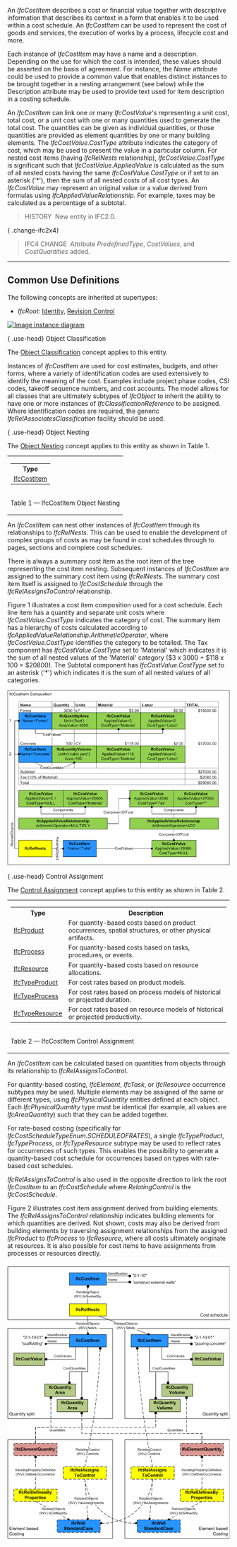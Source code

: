 ﻿An _IfcCostItem_ describes a cost or financial value together with descriptive information that describes its context in a form that enables it to be used within a cost schedule. An _IfcCostItem_ can be used to represent the cost of goods and services, the execution of works by a process, lifecycle cost and more.

Each instance of _IfcCostItem_ may have a name and a description. Depending on the use for which the cost is intended, these values should be asserted on the basis of agreement. For instance, the _Name_ attribute could be used to provide a common value that enables distinct instances to be brought together in a nesting arrangement (see below) while the Description attribute may be used to provide text used for item description in a costing schedule.

An _IfcCostItem_ can link one or many _IfcCostValue_'s representing a unit cost, total cost, or a unit cost with one or many quantities used to generate the total cost. The quantities can be given as individual quantities, or those quantities are provided as element quantities by one or many building elements. The _IfcCostValue.CostType_ attribute indicates the category of cost, which may be used to present the value in a particular column. For nested cost items (having _IfcRelNests_ relationship), _IfcCostValue.CostType_ is significant such that _IfcCostValue.AppliedValue_ is calculated as the sum of all nested costs having the same _IfcCostValue.CostType_ or if set to an asterisk ('\*'), then the sum of all nested costs of all cost types. An _IfcCostValue_ may represent an original value or a value derived from formulas using _IfcAppliedValueRelationship_. For example, taxes may be calculated as a percentage of a subtotal.

> HISTORY&nbsp; New entity in IFC2.0.

{ .change-ifc2x4}
> IFC4 CHANGE&nbsp; Attribute _PredefinedType_, _CostValues_, and _CostQuantities_ added.

___
## Common Use Definitions
The following concepts are inherited at supertypes:

* _IfcRoot_: [Identity](../../templates/identity.htm), [Revision Control](../../templates/revision-control.htm)

[![Image](../../../img/diagram.png)&nbsp;Instance diagram](../../../annex/annex-d/common-use-definitions/ifccostitem.htm)

{ .use-head}
Object Classification

The [Object Classification](../../templates/object-classification.htm) concept applies to this entity.

Instances of _IfcCostItem_ are used for cost estimates, budgets, and other forms, where a variety of identification codes are used extensively to identify the meaning of the cost. Examples include project phase codes, CSI codes, takeoff sequence numbers, and cost accounts. The model allows for all classes that are ultimately subtypes of _IfcObject_ to inherit the ability to have one or more instances of _IfcClassificationReference_ to be assigned. Where identification codes are required, the generic _IfcRelAssociatesClassification_ facility should be used.

  
  
{ .use-head}
Object Nesting

The [Object Nesting](../../templates/object-nesting.htm) concept applies to this entity as shown in Table 1.

<table>
<tr><td>
<table class="gridtable">
<tr><th><b>Type</b></th></tr>
<tr><td><a href="../../ifcsharedmgmtelements/lexical/ifccostitem.htm">IfcCostItem</a></td></tr>
</table>
</td></tr>
<tr><td><p class="table">Table 1 &mdash; IfcCostItem Object Nesting</p></td></tr></table>

An _IfcCostItem_ can nest other instances of _IfcCostItem_ through its relationships to _IfcRelNests_. This can be used to enable the development of complex groups of costs as may be found in cost schedules through to pages, sections and complete cost schedules.

There is always a summary cost item as the root item of the tree representing the cost item nesting. Subsequent instances of _IfcCostItem_ are assigned to the summary cost item using _IfcRelNests_. The summary cost item itself is assigned to _IfcCostSchedule_ through the _IfcRelAssignsToControl_ relationship.

Figure 1 illustrates a cost item composition used for a cost schedule. Each line item has a quantity and separate unit costs where _IfcCostValue.CostType_ indicates the category of cost. The summary item has a hierarchy of costs calculated according to _IfcAppliedValueRelationship.ArithmeticOperator_, where _IfcCostValue.CostType_ identifies the category to be totalled. The Tax component has _IfcCostValue.CostType_ set to 'Material' which indicates it is the sum of all nested values of the 'Material' category ($3 x 3000 + $118 x 100 = $20800). The Subtotal component has _IfcCostValue.CostType_ set to an asterisk ('\*') which indicates it is the sum of all nested values of all categories.

!["cost item"](../../../../../../figures/ifccostitem-composition.png "Figure 1 &mdash; Cost composition")

  
  
{ .use-head}
Control Assignment

The [Control Assignment](../../templates/control-assignment.htm) concept applies to this entity as shown in Table 2.

<table>
<tr><td>
<table class="gridtable">
<tr><th><b>Type</b></th><th><b>Description</b></th></tr>
<tr><td><a href="../../ifckernel/lexical/ifcproduct.htm">IfcProduct</a></td><td>For quantity-based costs based on product occurrences, spatial structures, or other physical artifacts.</td></tr>
<tr><td><a href="../../ifckernel/lexical/ifcprocess.htm">IfcProcess</a></td><td>For quantity-based costs based on tasks, procedures, or events.</td></tr>
<tr><td><a href="../../ifckernel/lexical/ifcresource.htm">IfcResource</a></td><td>For quantity-based costs based on resource allocations.</td></tr>
<tr><td><a href="../../ifckernel/lexical/ifctypeproduct.htm">IfcTypeProduct</a></td><td>For cost rates based on product models.</td></tr>
<tr><td><a href="../../ifckernel/lexical/ifctypeprocess.htm">IfcTypeProcess</a></td><td>For cost rates based on process models of historical or projected duration.</td></tr>
<tr><td><a href="../../ifckernel/lexical/ifctyperesource.htm">IfcTypeResource</a></td><td>For cost rates based on resource models of historical or projected productivity.</td></tr>
</table>
</td></tr>
<tr><td><p class="table">Table 2 &mdash; IfcCostItem Control Assignment</p></td></tr></table>

An _IfcCostItem_ can be calculated based on quantities from objects through its relationship to _IfcRelAssignsToControl_.

For quantity-based costing, _IfcElement_, _IfcTask_, or _IfcResource_ occurrence subtypes may be used. Multiple elements may be assigned of the same or different types, using _IfcPhysicalQuantity_ entities defined at each object. Each _IfcPhysicalQuantity_ type must be identical (for example, all values are _IfcAreaQuantity_) such that they can be added together.

For rate-based costing (specifically for _IfcCostScheduleTypeEnum.SCHEDULEOFRATES_), a single _IfcTypeProduct_, _IfcTypeProcess_, or _IfcTypeResource_ subtype may be used to reflect rates for occurrences of such types. This enables the possibility to generate a quantity-based cost schedule for occurrences based on types with rate-based cost schedules.

_IfcRelAssignsToControl_ is also used in the opposite direction to link the root _IfcCostItem_ to an _IfcCostSchedule_ where _RelatingControl_ is the _IfcCostSchedule_.

Figure 2 illustrates cost item assignment derived from building elements. The _IfcRelAssignsToControl_ relationship indicates building elements for which quantities are derived. Not shown, costs may also be derived from building elements by traversing assignment relationships from the assigned _IfcProduct_ to _IfcProcess_ to _IfcResource_, where all costs ultimately originate at resources. It is also possible for cost items to have assignments from processes or resources directly.

!["cost item"](../../../../../../figures/ifccostitem-assignment.png "Figure 2 &mdash; Cost assignment")
